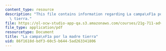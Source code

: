 ```yaml
---
content_type: resource
description: "This file contains information regarding La campa\xF1a por la madre\
  \ tierra."
file: https://ol-ocw-studio-app-qa.s3.amazonaws.com/courses/21g-711-advanced-spanish-conversation-and-composition-spring-2014/86f1618dbdf360c5b6445ad263341806_MIT21G_711S14_Madre.pdf
file_type: application/pdf
resourcetype: Document
title: "La campa\xF1a por la madre tierra"
uid: 86f1618d-bdf3-60c5-b644-5ad263341806
---
```

